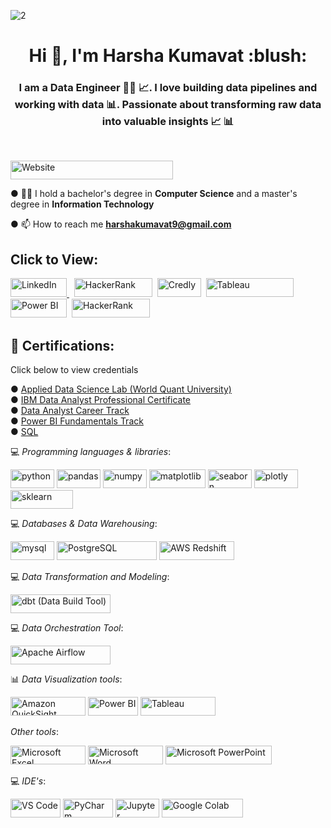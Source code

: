 ![2](https://github.com/20Harsha/20Harsha/assets/87359806/8896f40e-06f5-49da-9d15-49da86325d89)

<h1 align="center">Hi 👋, I'm Harsha Kumavat :blush: </h1> 
<h3 align="center">I am a Data Engineer 👩‍💻 📈. I love building data pipelines and working with data 📊. Passionate about transforming raw data into valuable insights 📈 📊</h3><br />

<a href="https://20harsha.github.io/Harsha20.github.io/" target="blank"><img src="https://img.shields.io/badge/Portfolio%20Website%20(Click%20here)-light%20red" alt="Website" width="260" height="30"/></a>

● 👩‍🎓 I hold a bachelor's degree in **Computer Science** and a master's degree in **Information Technology**

● 📫 How to reach me **harshakumavat9@gmail.com** 
<br />

<h2>Click to View: </h2>
<p align="left">
<a href="https://linkedin.com/in/harshakumavat2000" target="blank"><img src="https://img.shields.io/badge/LinkedIn-lightblue" alt="LinkedIn" width="90" height="30"/> </a>&nbsp
<a href="https://www.hackerrank.com/harshakumawat201" target="blank"><img src="https://img.shields.io/badge/HackerRank-black" alt="HackerRank" width="125" height="30"/></a>&nbsp
<a href="https://www.credly.com/users/harsha-kumavat/badges" target="blank"><img src="https://img.shields.io/badge/Credly-orange" alt="Credly" width="70" height="30"/></a>&nbsp
<a href="https://public.tableau.com/app/profile/harsha3818" target="blank"><img src="https://img.shields.io/badge/Tableau%20Public-lightblue" alt="Tableau" width="140" height="30"/></a>&nbsp
<a href="https://www.novypro.com/profile_projects/harsha-kumavat4209" target="blank"><img src="https://img.shields.io/badge/Power%20BI-yellow" alt="Power BI" width="90" height="30"/></a>&nbsp
<a href="https://harshakumavat.medium.com/" target="blank"><img src="https://img.shields.io/badge/Medium(Blog)-black" alt="HackerRank" width="125" height="30"/></a>

</p>
<h2 align="left"> 🥇 Certifications:</h2> Click below to view credentials
<p>
● <a href="https://www.credly.com/badges/9773cbd2-ac57-4bd6-a17e-59af57df2658/public_url">Applied Data Science Lab (World Quant University)</a>
<br />
● <a href="https://coursera.org/share/b72f5d31e4dfd3541ab9c9515942d819">IBM Data Analyst Professional Certificate</a>
<br />
● <a href="https://learn.365datascience.com/certificates/DD-361B602AA4/">Data Analyst Career Track</a>
<br />
● <a href="https://drive.google.com/file/d/1tAeV3ztmr2U-2o9nFYhb5PFKOU-tBeu4/view">Power BI Fundamentals Track</a>
<br />
● <a href="https://learn.365datascience.com/certificates/CC-5753BDFE2B/">SQL</a>
</p>

💻 *Programming languages & libraries*: 

<p align="left"> 
 <img src="https://img.shields.io/badge/Python-blue" alt="python" width="70" height="30"/> 
 <img src="https://img.shields.io/badge/Pandas-purple" alt="pandas" width="70" height="30"/>
 <img src="https://img.shields.io/badge/NumPy-darkgreen" alt="numpy" width="70" height="30"/>
 <img src="https://img.shields.io/badge/Matplotlib-lightblue" alt="matplotlib" width="90" height="30"/>
 <img src="https://img.shields.io/badge/Seaborn-lightblue" alt="seaborn" width="70" height="30"/>
 <img src="https://img.shields.io/badge/Plotly-darkblue" alt="plotly" width="70" height="30"/>
 <img src="https://img.shields.io/badge/Scikit%20learn-orange" alt="sklearn" width="100" height="30"/>
 </p>
 
💻 *Databases & Data Warehousing*:
 <p align="left">
 <img src="https://img.shields.io/badge/MySQL-lightblue" alt="mysql" width="70" height="30"/>
 <img src="https://img.shields.io/badge/PostgreSQL-lightblue" alt="PostgreSQL" width="160" height="30"/>
 <img src="https://img.shields.io/badge/AWS%20Redshift-darkblue" alt="AWS Redshift" width="120" height="30"/>
 </p>

 💻 *Data Transformation and Modeling*:
 <p align="left">
 <img src="https://img.shields.io/badge/dbt%20(Data%20Build%20Tool)-darkorange" alt="dbt (Data Build Tool)" width="160" height="30"/>
 </p>

 💻 *Data Orchestration Tool*:
 <p align="left">
 <img src="https://img.shields.io/badge/Apache%20Airflow-darkgreen" alt="Apache Airflow" width="160" height="30"/>
 </p>
 
📊 *Data Visualization tools*: 
 <p align="left">
 <img src="https://img.shields.io/badge/Amazon%20QuickSight-darkblue" alt="Amazon QuickSight" width="120" height="30"/>
 <img src="https://img.shields.io/badge/Power%20BI-yellow" alt="Power BI" width="80" height="30"/>
 <img src="https://img.shields.io/badge/Tableau%20Public-lightblue" alt="Tableau" width="120" height="30"/>
 </p>
 
 *Other tools*:
 <p align="left">
 <img src="https://img.shields.io/badge/Microsoft%20Excel-darkgreen" alt="Microsoft Excel" width="120" height="30"/>
 <img src="https://img.shields.io/badge/Microsoft%20Word-lightblue" alt="Microsoft Word" width="120" height="30"/>
 <img src="https://img.shields.io/badge/Microsoft%20Power%20Point-red" alt="Microsoft PowerPoint" width="170" height="30"/>
 
</p>
 

💻 *IDE's*:
 <p align="left">
<img src="https://img.shields.io/badge/VS%20Code-blue" alt="VS Code" width="80" height="30"/> 
<img src="https://img.shields.io/badge/PyCharm-darkgreen" alt="PyCharm" width="80" height="30"/> 
<img src="https://img.shields.io/badge/Jupyter-orange" alt="Jupyter" width="70" height="30"/>
<img src="https://img.shields.io/badge/Google%20colab-orange" alt="Google Colab" width="130" height="30"/>
</p>





